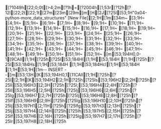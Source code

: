 [?1049h[22;0;0t[>4;2m[?1h=[?2004h[1;53r[?12h[?12l[22;2t[22;1t[27m[23m[29m[m[H[2J[?25l[53;1H"0x04-python-more_data_structures" [New File][2;1H[1m[34m~                                                                                                                                                                                                                  [3;1H~                                                                                                                                                                                                                  [4;1H~                                                                                                                                                                                                                  [5;1H~                                                                                                                                                                                                                  [6;1H~                                                                                                                                                                                                                  [7;1H~                                                                                                                                                                                                                  [8;1H~                                                                                                                                                                                                                  [9;1H~                                                                                                                                                                                                                  [10;1H~                                                                                                                                                                                                                  [11;1H~                                                                                                                                                                                                                  [12;1H~                                                                                                                                                                                                                  [13;1H~                                                                                                                                                                                                                  [14;1H~                                                                                                                                                                                                                  [15;1H~                                                                                                                                                                                                                  [16;1H~                                                                                                                                                                                                                  [17;1H~                                                                                                                                                                                                                  [18;1H~                                                                                                                                                                                                                  [19;1H~                                                                                                                                                                                                                  [20;1H~                                                                                                                                                                                                                  [21;1H~                                                                                                                                                                                                                  [22;1H~                                                                                                                                                                                                                  [23;1H~                                                                                                                                                                                                                  [24;1H~                                                                                                                                                                                                                  [25;1H~                                                                                                                                                                                                                  [26;1H~                                                                                                                                                                                                                  [27;1H~                                                                                                                                                                                                                  [28;1H~                                                                                                                                                                                                                  [29;1H~                                                                                                                                                                                                                  [30;1H~                                                                                                                                                                                                                  [31;1H~                                                                                                                                                                                                                  [32;1H~                                                                                                                                                                                                                  [33;1H~                                                                                                                                                                                                                  [34;1H~                                                                                                                                                                                                                  [35;1H~                                                                                                                                                                                                                  [36;1H~                                                                                                                                                                                                                  [37;1H~                                                                                                                                                                                                                  [38;1H~                                                                                                                                                                                                                  [39;1H~                                                                                                                                                                                                                  [40;1H~                                                                                                                                                                                                                  [41;1H~                                                                                                                                                                                                                  [42;1H~                                                                                                                                                                                                                  [43;1H~                                                                                                                                                                                                                  [44;1H~                                                                                                                                                                                                                  [45;1H~                                                                                                                                                                                                                  [46;1H~                                                                                                                                                                                                                  [47;1H~                                                                                                                                                                                                                  [48;1H~                                                                                                                                                                                                                  [49;1H~                                                                                                                                                                                                                  [50;1H~                                                                                                                                                                                                                  [51;1H~                                                                                                                                                                                                                  [52;1H~                                                                                                                                                                                                                  [m[53;194H0,0-1[9CAll[1;1H[?25h[?25l[53;184Hl[1;1H[53;184H [1;1H[?25h[?25l[53;184Hs[1;1H[53;184H [1;1H[53;184Hcl[1;1H[53;184H  [1;1H[53;1H[1m-- INSERT --[m[53;13H[K[53;194H0,1[11CAll[1;1H[?25h[?25l[2;1H[K[53;194H2[2;1H[?25h[?25ls[53;196H2[2;2H[?25h[?25ll[53;196H3[2;3H[?25h[?25l;[53;196H4[2;4H[?25h[?25ll[53;196H5[2;5H[?25h[?25lj[53;196H6[2;6H[?25h[?25lg[53;196H7[2;7H[?25h[?25lj[53;196H8[2;8H[?25h[?25lf[53;196H9[2;9H[?25h[?25lg[53;196H10[2;10H[?25h[?25lj[53;197H1[2;11H[?25h[?25lfg[53;197H3[2;13H[?25h[?25lj[53;197H4[2;14H[?25h[?25lh[53;197H5[2;15H[?25h[?25lf[53;197H6[2;16H[?25h[?25lg[53;197H7[2;17H[?25h[?25lr[53;197H8[2;18H[?25h
